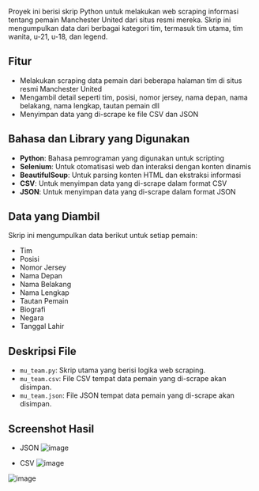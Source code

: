 Proyek ini berisi skrip Python untuk melakukan web scraping informasi tentang pemain Manchester United dari situs resmi mereka. Skrip ini mengumpulkan data dari berbagai kategori tim, termasuk tim utama, tim wanita, u-21, u-18, dan legend.

## Fitur

- Melakukan scraping data pemain dari beberapa halaman tim di situs resmi Manchester United
- Mengambil detail seperti tim, posisi, nomor jersey, nama depan, nama belakang, nama lengkap, tautan pemain dll
- Menyimpan data yang di-scrape ke file CSV dan JSON

## Bahasa dan Library yang Digunakan

- **Python**: Bahasa pemrograman yang digunakan untuk scripting
- **Selenium**: Untuk otomatisasi web dan interaksi dengan konten dinamis
- **BeautifulSoup**: Untuk parsing konten HTML dan ekstraksi informasi
- **CSV**: Untuk menyimpan data yang di-scrape dalam format CSV
- **JSON**: Untuk menyimpan data yang di-scrape dalam format JSON

## Data yang Diambil

Skrip ini mengumpulkan data berikut untuk setiap pemain:

- Tim
- Posisi
- Nomor Jersey
- Nama Depan
- Nama Belakang
- Nama Lengkap
- Tautan Pemain
- Biografi
- Negara
- Tanggal Lahir

## Deskripsi File

- `mu_team.py`: Skrip utama yang berisi logika web scraping.
- `mu_team.csv`: File CSV tempat data pemain yang di-scrape akan disimpan.
- `mu_team.json`: File JSON tempat data pemain yang di-scrape akan disimpan.

## Screenshot Hasil

- JSON
![image](https://github.com/NCholisM/manchester_united_player/assets/57277402/31f8dba9-9126-46d6-9125-c26fc7bded9c)

- CSV
![image](https://github.com/NCholisM/manchester_united_player/assets/57277402/a6ae866a-0833-4755-8cfc-58eb643d7522)

![image](https://github.com/NCholisM/manchester_united_player/assets/57277402/bed0ecda-0971-4a2b-a6f3-2aa5dac64e82)
